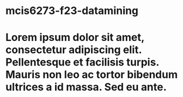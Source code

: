 # mcis6273-f23-datamining
# Lorem ipsum dolor sit amet, consectetur adipiscing elit. Pellentesque et facilisis turpis. Mauris non leo ac tortor bibendum ultrices a id massa. Sed eu ante.
